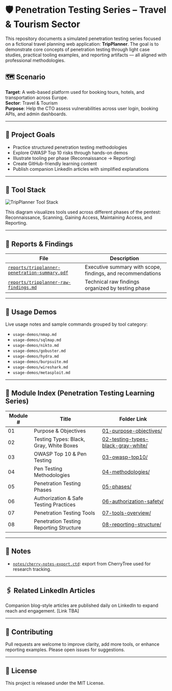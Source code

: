 # 🛡️ Penetration Testing Series – Travel & Tourism Sector

This repository documents a simulated penetration testing series focused on a fictional travel planning web application: **TripPlanner**. The goal is to demonstrate core concepts of penetration testing through light case studies, practical tooling examples, and reporting artifacts — all aligned with professional methodologies.

## 🗺️ Scenario

**Target**: A web-based platform used for booking tours, hotels, and transportation across Europe.  
**Sector**: Travel & Tourism  
**Purpose**: Help the CTO assess vulnerabilities across user login, booking APIs, and admin dashboards.

---

## 🎯 Project Goals

- Practice structured penetration testing methodologies
- Explore OWASP Top 10 risks through hands-on demos
- Illustrate tooling per phase (Reconnaissance → Reporting)
- Create GitHub-friendly learning content
- Publish companion LinkedIn articles with simplified explanations

---

## 🧰 Tool Stack

![TripPlanner Tool Stack](./assets/tripplanner-tool-stack.png)

This diagram visualizes tools used across different phases of the pentest: Reconnaissance, Scanning, Gaining Access, Maintaining Access, and Reporting.

---

## 📁 Reports & Findings

| File | Description |
|------|-------------|
| [`reports/tripplanner-penetration-summary.pdf`](./reports/tripplanner-penetration-summary.pdf) | Executive summary with scope, findings, and recommendations |
| [`reports/tripplanner-raw-findings.md`](./reports/tripplanner-raw-findings.md) | Technical raw findings organized by testing phase |

---

## 🚀 Usage Demos

Live usage notes and sample commands grouped by tool category:

- `usage-demos/nmap.md`
- `usage-demos/sqlmap.md`
- `usage-demos/nikto.md`
- `usage-demos/gobuster.md`
- `usage-demos/hydra.md`
- `usage-demos/burpsuite.md`
- `usage-demos/wireshark.md`
- `usage-demos/metasploit.md`

---

## 📂 Module Index (Penetration Testing Learning Series)

| Module # | Title                                      | Folder Link |
|----------|---------------------------------------------|-------------|
| 01       | Purpose & Objectives                        | [01-purpose-objectives/](penetration-testing-series-travel-sector/01-purpose-objectives) |
| 02       | Testing Types: Black, Gray, White Boxes     | [02-testing-types-black-gray-white/](./02-testing-types-black-gray-white/) |
| 03       | OWASP Top 10 & Pen Testing                  | [03-owasp-top10/](./03-owasp-top10/) |
| 04       | Pen Testing Methodologies                   | [04-methodologies/](./04-methodologies/) |
| 05       | Penetration Testing Phases                  | [05-phases/](./05-phases/) |
| 06       | Authorization & Safe Testing Practices      | [06-authorization-safety/](./06-authorization-safety/) |
| 07       | Penetration Testing Tools                   | [07-tools-overview/](./07-tools-overview/) |
| 08       | Penetration Testing Reporting Structure     | [08-reporting-structure/](./08-reporting-structure/) |

---

## 🧠 Notes

- [`notes/cherry-notes-export.ctd`](./notes/cherry-notes-export.ctd): export from CherryTree used for research tracking.

---

## 🖇️ Related LinkedIn Articles

Companion blog-style articles are published daily on LinkedIn to expand reach and engagement. [Link TBA]

---

## 🤝 Contributing

Pull requests are welcome to improve clarity, add more tools, or enhance reporting examples. Please open issues for suggestions.

---

## 📜 License

This project is released under the MIT License.
